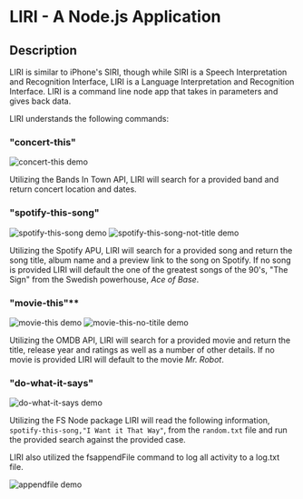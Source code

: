 # LIRI - A Node.js Application

## Description

LIRI is similar to iPhone's SIRI, though while SIRI is a Speech Interpretation and Recognition Interface, LIRI is a Language Interpretation and Recognition Interface. LIRI is a command line node app that takes in parameters and gives back data.

LIRI understands the following commands:

### "concert-this"
![concert-this demo](https://media.giphy.com/media/lcSQfg5AcUu3gwF9J9/giphy.gif)

Utilizing the Bands In Town API, LIRI will search for a provided band and return concert location and dates.


### "spotify-this-song"

![spotify-this-song demo](https://media.giphy.com/media/1j9JaGUdSS8XrXgHZA/giphy.gif)
![spotify-this-song-not-title demo](https://media.giphy.com/media/AirgTRlZ0TH9xqmqwy/giphy.gif)

Utilizing the Spotify APU, LIRI will search for a provided song and return the song title, album name and a preview link to the song on Spotify.  If no song is provided LIRI will default the one of the greatest songs of the 90's, "The Sign" from the Swedish powerhouse, *Ace of Base*. 


### "movie-this"**

![movie-this demo](https://media.giphy.com/media/TIiCfyliy61A2jViHj/giphy.gif)
![movie-this-no-titile demo](https://media.giphy.com/media/aJ2x4SdwXuJpVCqCs9/giphy.gif)


Utilizing the OMDB API, LIRI will search for a provided movie and return the title, release year and ratings as well as a number of other details.  If no movie is provided LIRI will default to the movie *Mr. Robot*.


### "do-what-it-says"

![do-what-it-says demo](https://media.giphy.com/media/lzoOoPn9UouACA8Uzh/giphy.gif)

Utilizing the FS Node package LIRI will read the following information, `spotify-this-song,"I Want it That Way"`, from the `random.txt` file and run the provided search against the provided case.


LIRI also utilized the fsappendFile command to log all activity to a log.txt file.

![appendfile demo]()
